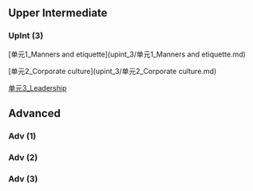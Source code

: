 ## Upper Intermediate

### UpInt (3)

[单元1_Manners and etiquette](upint_3/单元1_Manners and etiquette.md)

[单元2_Corporate culture](upint_3/单元2_Corporate culture.md)

[单元3_Leadership](upint_3/单元3_Leadership.md)

## Advanced

### Adv (1)

### Adv (2)

### Adv (3)